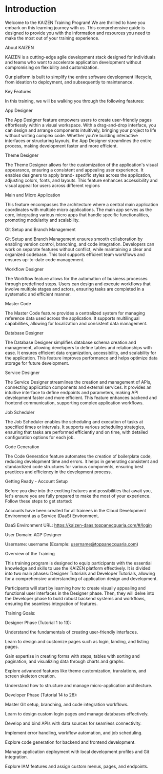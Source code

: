 # Introduction

Welcome to the KAIZEN Training Program! We are thrilled to have you embark on this learning journey with us. This comprehensive guide is designed to provide you with the information and resources you need to make the most out of your training experience.

About KAIZEN



KAIZEN is a cutting-edge agile development stack designed for individuals and teams who want to accelerate application development without compromising on flexibility and customization.

Our platform is built to simplify the entire software development lifecycle, from ideation to deployment, and subsequently to maintenance.





Key Features



In this training, we will be walking you through the following features:



App Designer



The App Designer feature empowers users to create user-friendly pages effortlessly within a visual workspace. With a drag-and-drop interface, you can design and arrange components intuitively, bringing your project to life without writing complex code. Whether you're building interactive interfaces or structuring layouts, the App Designer streamlines the entire process, making development faster and more efficient.



Theme Designer



The Theme Designer allows for the customization of the application's visual appearance, ensuring a consistent and appealing user experience. It enables designers to apply brand- specific styles across the application, adjusting colors, fonts, and layouts. This feature enhances accessibility and visual appeal for users across different regions

Main and Micro Application



This feature encompasses the architecture where a central main application coordinates with multiple micro applications. The main app serves as the core, integrating various micro apps that handle specific functionalities, promoting modularity and scalability.

Git Setup and Branch Management



Git Setup and Branch Management ensures smooth collaboration by enabling version control, branching, and code integration. Developers can work on separate features without conflict, while maintaining a clear and organized codebase. This tool supports efficient team workflows and ensures up-to-date code management.

Workflow Designer



The Workflow feature allows for the automation of business processes through predefined steps. Users can design and execute workflows that involve multiple stages and actors, ensuring tasks are completed in a systematic and efficient manner.

Master Code



The Master Code feature provides a centralized system for managing reference data used across the application. It supports multilingual capabilities, allowing for localization and consistent data management.

Database Designer



The Database Designer simplifies database schema creation and management, allowing developers to define tables and relationships with ease. It ensures efficient data organization, accessibility, and scalability for the application. This feature improves performance and helps optimize data storage for future development.

Service Designer



The Service Designer streamlines the creation and management of APIs, connecting application components and external services. It provides an intuitive interface to define endpoints and parameters, making API development faster and more efficient. This feature enhances backend and frontend communication, supporting complex application workflows.



Job Scheduler



The Job Scheduler enables the scheduling and execution of tasks at specified times or intervals. It supports various scheduling strategies, ensuring that tasks are performed efficiently and on time, with detailed configuration options for each job.

Code Generation



The Code Generation feature automates the creation of boilerplate code, reducing development time and errors. It helps in generating consistent and standardized code structures for various components, ensuring best practices and efficiency in the development process.









Getting Ready - Account Setup



Before you dive into the exciting features and possibilities that await you, let's ensure you are fully prepared to make the most of your experience. Follow these steps to get started:

Accounts have been created for all trainees in the Cloud Development Environment as a Service (DaaS) Environment.

DaaS Environment URL: https://kaizen-daas.toppanecquaria.com/#/login



User Domain: AGP Designer

Username: username (Example: username@toppanecquaria.com)





Overview of the Training



This training program is designed to equip participants with the essential knowledge and skills to use the KAIZEN platform effectively. It is divided into two main phases: Designer Tutorials and Developer Tutorials, allowing for a comprehensive understanding of application design and development.

Participants will start by learning how to create visually appealing and functional user interfaces in the Designer phase. Then, they will delve into the Developer phase to build robust backend systems and workflows, ensuring the seamless integration of features.

Training Goals:



Designer Phase (Tutorial 1 to 13):



Understand the fundamentals of creating user-friendly interfaces.

Learn to design and customize pages such as login, landing, and listing pages.

Gain expertise in creating forms with steps, tables with sorting and pagination, and visualizing data through charts and graphs.

Explore advanced features like theme customization, translations, and screen skeleton creation.

Understand how to structure and manage micro-application architecture.



Developer Phase (Tutorial 14 to 28):



Master Git setup, branching, and code integration workflows.

Learn to design custom login pages and manage databases effectively.

Develop and bind APIs with data sources for seamless connectivity.

Implement error handling, workflow automation, and job scheduling.

Explore code generation for backend and frontend development.

Manage application deployment with local development profiles and Git integration.

Explore IAM features and assign custom menus, pages, and endpoints.



